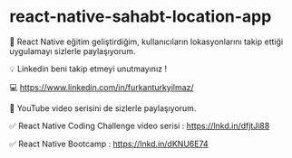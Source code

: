 # react-native-sahabt-location-app


🤭 React Native eğitim geliştirdiğim, kullanıcıların lokasyonlarını takip ettiği uygulamayı sizlerle paylaşıyorum.

💡 Linkedin beni takip etmeyi unutmayınız !

💻 https://www.linkedin.com/in/furkanturkyilmaz/

🎯 YouTube video serisini de sizlerle paylaşıyorum.

✅ React Native Coding Challenge video serisi : https://lnkd.in/dfjtJi88

✅ React Native Bootcamp : https://lnkd.in/dKNU6E74
